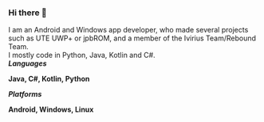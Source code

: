 ### Hi there 👋

<!--
**jpbandroid/jpbandroid** is a ✨ _special_ ✨ repository because its `README.md` (this file) appears on your GitHub profile.
-->

I am an Android and Windows app developer, who made several projects such as UTE UWP+ or jpbROM, and a member of the Ivirius Team/Rebound Team.<br>
I mostly code in Python, Java, Kotlin and C#.<br>
***Languages***<br>
<p><strong>Java, C#, Kotlin, Python</strong></p>
<p><strong><i>Platforms</i></strong></p>
<p><strong>Android, Windows, Linux</strong></p>
<!--
[![GitHub Streak](https://streak-stats.demolab.com?user=jpbandroid&theme=windows-dark)](https://git.io/streak-stats)
[![jpbandroid's GitHub stats](https://github-readme-stats.vercel.app/api?username=jpbandroid\&include_all_commits=true)](https://github.com/jpbandroid/jpbandroid/)<br>
[![Top Langs](https://github-readme-stats.vercel.app/api/top-langs/?username=jpbandroid&layout=compact)](https://github.com/jpbandroid) 
-->
